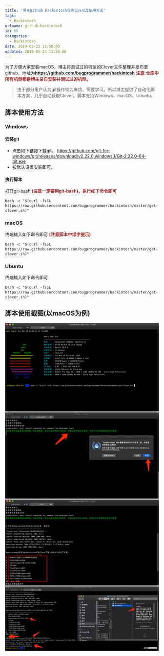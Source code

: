 ```yaml
---
title: '博主github Hackintosh仓库公开以及使用方法'
tags:
  - Hackintosh
urlname: github-hackintosh
id: 65
categories:
  - Hackintosh
date: 2019-05-23 13:50:00
updated: 2019-05-23 13:50:00
---
```


为了方便大家安装macOS，博主将测试过的机型的Clover文件整理并发布至github，地址为**https://github.com/bugprogrammer/hackintosh** **<font color=#A52A2A >注意:仓库中所有机型都是博主亲自安装并测试过的机型。**</font><!--more-->

> 由于部分用户认为git操作较为麻烦，需要学习。所以博主提供了自动化脚本方案，几乎自动获取Clover。脚本支持Windows、macOS、Ubuntu。

## 脚本使用方法
### Windows
#### 安装git
* 点击如下链接下载git。
https://github.com/git-for-windows/git/releases/download/v2.22.0.windows.1/Git-2.22.0-64-bit.exe
* 按默认设置安装即可。

#### 执行脚本
打开git-bash **<font color=#A52A2A >(注意一定要用git-bash)，执行如下命令即可</font>**
```
bash -c "$(curl -fsSL https://raw.githubusercontent.com/bugprogrammer/hackintosh/master/get-clover.sh)"
```
### macOS
终端输入如下命令即可 **<font color=#A52A2A >(注意脚本中绿字提示)</font>**
```
bash -c "$(curl -fsSL https://raw.githubusercontent.com/bugprogrammer/hackintosh/master/get-clover.sh)"
```
### Ubuntu
终端输入如下命令即可
```
bash -c "$(curl -fsSL https://raw.githubusercontent.com/bugprogrammer/hackintosh/master/get-clover.sh)"
```

## 脚本使用截图(以macOS为例)
![](/images/git-hackintosh-1.png)
![](/images/git-hackintosh-2.png)
![](/images/git-hackintosh-3.png)
![](/images/git-hackintosh-4.png)